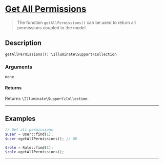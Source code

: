 <!-- ## Checking for direct permissions

```php
// Check if the user has All direct permissions
$user->hasAllDirectPermissions(['edit articles', 'delete articles']);

// Check if the user has Any permission directly
$user->hasAnyDirectPermission(['create articles', 'delete articles']);
```
By following the previous example, when we call `$user->hasAllDirectPermissions(['edit articles', 'delete articles'])` 
it returns `true`, because the user has all these direct permissions. 
When we call
`$user->hasAnyDirectPermission('edit articles')`, it returns `true` because the user has one of the provided permissions.


You can list all of these permissions:

```php
// Direct permissions
$user->getAllPermissions() // Or $user->permissions;

// Permissions inherited from the user's roles
$user->getPermissionsViaRoles();

// All permissions which apply on the user (inherited and direct)
$user->getAllPermissions();
```

All these responses are collections of `Oslllo\Larakey\Models\Permission` objects.



If we follow the previous example, the first response will be a collection with the `delete article` permission and 
the second will be a collection with the `edit article` permission and the third will contain both.

If we follow the previous example, the first response will be a collection with the `delete article` permission and 
the second will be a collection with the `edit article` permission and the third will contain both.


--- -->

# <u>Get All Permissions</u>

 > The function `getAllPermissions()` can be used to return all permissions coupled to the model.

## Description

```php
getAllPermissions(): \Illuminate\Support\Collection
```

### Arguments

`none`

#### Returns

Returns `\Illuminate\Support\Collection`.

---

## Examples

```php
// Get all permissions
$user = User::find(1);
$user->getAllPermissions(); // OR

$role = Role::find(1);
$role->getAllPermissions();
```

---
